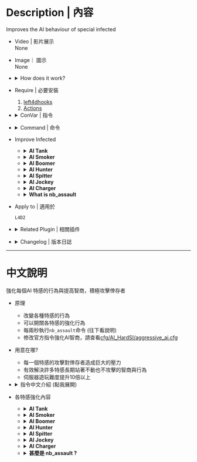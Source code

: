 # Description | 內容
Improves the AI behaviour of special infected

* Video | 影片展示
<br/>None

* Image｜ 圖示
<br/>None

* <details><summary>How does it work?</summary>

    * Improves the AI behaviour of special infected, make each of them very aggresive
    * Make special infected behop jump as they can
    * Use official cvar to improve AI bots, please check[cfg/AI_HardSI/aggressive_ai.cfg](cfg/AI_HardSI/aggressive_ai.cfg)
	* Execute ```nb_assault``` every 2.0 seconds, read more details about this command below
</details>

* Require | 必要安裝
    1. [left4dhooks](https://forums.alliedmods.net/showthread.php?t=321696)
    2. [Actions](https://forums.alliedmods.net/showthread.php?t=336374)

* <details><summary>ConVar | 指令</summary>

    * cfg\sourcemod\AI_HardSI.cfg
        ```php
        // 0=Plugin off, 1=Plugin on.
        AI_HardSI_enable "1"

        // Frequency(sec) at which the 'nb_assault' command is fired to make SI attack
        ai_assault_reminder_interval "2"

        // File to execute for AI aggressive cvars (in cfg/AI_HardSI folder)
        // Execute file every map changed
        AI_HardSI_aggressive_cfg "aggressive_ai.cfg"

        // 0=Improves the Boomer behaviour off, 1=Improves the Boomer behaviour on.
        AI_HardSI_Boomer_enable "1"

        // 0=Improves the Charger behaviour off, 1=Improves the Charger behaviour on.
        AI_HardSI_Charger_enable "1"

        // 0=Improves the Hunter behaviour off, 1=Improves the Hunter behaviour on.
        AI_HardSI_Hunter_enable "1"

        // 0=Improves the Jockey behaviour off, 1=Improves the Jockey behaviour on.
        AI_HardSI_Jockey_enable "1"

        // 0=Improves the Smoker behaviour off, 1=Improves the Smoker behaviour on.
        AI_HardSI_Smoker_enable "1"

        // 0=Improves the Spitter behaviour off, 1=Improves the Spitter behaviour on.
        AI_HardSI_Spitter_enable "1"

        // 0=Improves the Tank behaviour off, 1=Improves the Tank behaviour on.
        AI_HardSI_Tank_enable "1"

        // If the charger has a target, it will not straight pounce if the target's aim on the horizontal axis is within this radius
        ai_aim_offset_sensitivity_charger "22.5"

        // If the hunter has a target, it will not straight pounce if the target's aim on the horizontal axis is within this radius
        ai_aim_offset_sensitivity_hunter "30"

        // Flag to enable bhop facsimile on AI chargers
        ai_charger_bhop "1"

        // How close a charger will approach before charging
        ai_charge_proximity "300"

        // At what distance to start pouncing fast
        ai_fast_pounce_proximity "1000"

        // Charger will charge if its health drops to this level
        ai_health_threshold_charger "300"

        // How close a jockey will approach before it starts hopping
        ai_hop_activation_proximity "500"

        // Mean angle produced by Gaussian RNG
        ai_pounce_angle_mean "10"

        // One standard deviation from mean as produced by Gaussian RNG
        ai_pounce_angle_std "20"

        // Vertical angle to which AI hunter pounces will be restricted
        ai_pounce_vertical_angle "7"

        // Flag to enable bhop facsimile on AI spitters
        ai_spitter_bhop "1"

        // Distance to nearest survivor at which hunter will consider pouncing straight
        ai_straight_pounce_proximity "200"

        // Flag to enable bhop facsimile on AI tanks
        ai_tank_bhop "1"

        // Flag to enable rocks on AI tanks
        ai_tank_rock "1"

        // How far in front of hunter infected bot will check for a wall. Use '-1' to disable feature
        ai_wall_detection_distance "-1"

        // If 1, Hunter do scratch animation when pouncing
        ai_pounce_dancing_enable "1"

        // Flag to enable bhop facsimile on AI boomers
        ai_boomer_bhop "1"
        ```
</details>

* <details><summary>Command | 命令</summary>

    None
</details>

* Improve Infected
    * <details><summary><b>AI Tank</b></summary>

        * Stop throwing the underhand rock
        * Modify Official ConVar in ```cfg\AI_HardSI\aggressive_ai.cfg```
            ```php
            // AI Tank will not throw rock within this range (default: 250)
            sm_cvar tank_throw_allow_range 300
            ```

        * Plugin ConVar
            ```php
            // Flag to enable bhop facsimile on AI tanks
            ai_tank_bhop "1"

            // Flag to enable rocks on AI tanks
            ai_tank_rock "1"
            ```
    </details>

    * <details><summary><b>AI Smoker</b></summary>

        * Modify Official ConVar in ```cfg\AI_HardSI\aggressive_ai.cfg```
            ```php
            // How much damage to the AI + Human Smoker makes him let go of his victim. (Default: 50)
            // Taking this much damage while pulling victim will make you die (No matter how much health left you have)
            tongue_break_from_damage_amount 250

            // Start to shoot his tongue after 0.1 seconds (Default: 1.5)
            smoker_tongue_delay 0.1
            ```
    </details>

    * <details><summary><b>AI Boomer</b></summary>

        * Modify Official ConVar in ```cfg\AI_HardSI\aggressive_ai.cfg```
            ```php
            // How long an out-of-range Boomer will tolerate being visible before fleeing (Default: 1.0)
            boomer_exposed_time_tolerance 1000.0

            // How long the Boomer waits before he vomits on his target on Normal difficulty (Default: 1.0)
            boomer_vomit_delay 0.1
            ```

        * Plugin ConVar
            ```php
            // Flag to enable bhop facsimile on AI boomers
            ai_boomer_bhop "1"
            ```
    </details>

    * <details><summary><b>AI Hunter</b></summary>

        * Won't leap away (Coop/Realism)
        * Modify Official ConVar in ```cfg\AI_HardSI\aggressive_ai.cfg```
            ```php
            // Range at which hunter prepares pounce	 (Default: 1000)
            hunter_pounce_ready_range 1000

            // Range at which hunter is committed to attack (Default: 75)
            hunter_committed_attack_range 10000

            // Range at which shooting a non-committed AI hunter will cause it to leap away (Coop/Realism, Default: 1000)
            // 0=Disable leap away ability, >0: Restore back Leap Away ability and wait in ambush mode again.
            hunter_leap_away_give_up_range 0

            // Maximum vertical angle hunters can pounce (Default: 45)
            hunter_pounce_max_loft_angle 0

            // AI + Human Hunter skeet damage (Default: 50)
            // Taking this much damage while pouncing wiil get you skeeted and die (No matter how much health left you have)
            z_pounce_damage_interrupt 150
            ```

        * Plugin ConVar
            ```php
            // At what distance to start pouncing fast
            ai_fast_pounce_proximity 1000

            // Vertical angle to which AI hunter pounces will be restricted
            ai_pounce_vertical_angle 7

            // Mean angle produced by Gaussian RNG
            ai_pounce_angle_mean 10

            // One standard deviation from mean as produced by Gaussian RNG
            ai_pounce_angle_std 20

            // Distance to nearest survivor at which hunter will consider pouncing straight
            ai_straight_pounce_proximity 200

            // If the hunter has a target, it will not straight pounce if the target's aim on the horizontal axis is within this radius
            ai_aim_offset_sensitivity_hunter 30

            // How far in front of himself infected bot will check for a wall. Use '-1' to disable feature
            ai_wall_detection_distance -1

            // If 1, Hunter do scratch animation when pouncing
            ai_pounce_dancing_enable "1"
            ```
    </details>

    * <details><summary><b>AI Spitter</b></summary>

        * Plugin ConVar
            ```php
            // Flag to enable bhop facsimile on AI spitters
            ai_spitter_bhop "1"
            ```
    </details>

    * <details><summary><b>AI Jockey</b></summary>

        * Modify Official ConVar in ```cfg\AI_HardSI\aggressive_ai.cfg```
            ```php
            // AI Jockeys will move to attack survivors within this range (Default: 200)
            z_jockey_leap_range 1000
            ```

        * Plugin ConVar
            ```php
            // How close a jockey will approach before it starts hopping
            ai_hop_activation_proximity 500
            ```
    </details>

    * <details><summary><b>AI Charger</b></summary>

        * Plugin ConVar
            ```php
            // Flag to enable bhop facsimile on AI chargers
            ai_charger_bhop "1"

            // How close a charger will approach before charging
            ai_charge_proximity 300

            // If the charger has a target, it will not straight pounce if the target's aim on the horizontal axis is within this radius
            ai_aim_offset_sensitivity_charger 22.5

            // Charger will charge if its health drops to this level
            ai_health_threshold_charger 300
            ```
    </details>

    * <details><summary><b>What is nb_assault</b></summary>

        * Tell all special infected bots to assault, attack survivors actively instead of not moving like idiots
        * This is official command from valve
        * Not affect AI Smoker
    </details>


* Apply to | 適用於
    ```
    L4D2
    ```

* <details><summary>Related Plugin | 相關插件</summary>

    1. [l4dinfectedbots](https://github.com/fbef0102/L4D1_2-Plugins/tree/master/l4dinfectedbots): Spawns multi infected bots in any mode + allows playable special infected in coop/survival + unlock infected slots (10 VS 10 available)
        > 生成多特感控制插件
    1. [l4d_ssi_teleport_fix](https://github.com/fbef0102/Game-Private_Plugin/tree/main/Plugin_%E6%8F%92%E4%BB%B6/Special_Infected_%E7%89%B9%E6%84%9F/l4d_ssi_teleport_fix): Teleport AI Infected player to the teammate who is much nearer to survivors.
        > 傳送比較遠的AI特感到靠近倖存者的特感隊友附近
</details>

* <details><summary>Changelog | 版本日誌</summary>

    * v2.0 (2024-9-9)
        * Add cfg to execute AI aggressive cvars

    * v1.9 (2024-9-4)
        * Fixed AI Smoker not moving after tongue breaks
        * Require Actions

    * v1.8 (2024-4-4)
        * Improve hunter, boomer and charger behavior

    * v1.7 (2024-1-28)
        * Update Cvars

    * v1.6 (2023-6-4)
        * Enable or Disable Each special infected behaviour

    * v1.5 (2023-5-4)
        * Use server console to execute command "nb_assault"

    * v1.4
        * Remake code
        * Replace left4downtown with left4dhooks
        * Compatibility support for SourceMod 1.11. Fixed various warnings.
    </details>

- - - -
# 中文說明
強化每個AI 特感的行為與提高智商，積極攻擊倖存者

* 原理
    * 改變各種特感的行為
    * 可以開關各特感的強化行為
    * 每兩秒執行```nb_assault```命令 (往下看說明)
    * 修改官方指令強化AI智商，請查看[cfg/AI_HardSI/aggressive_ai.cfg](cfg/AI_HardSI/aggressive_ai.cfg)

* 用意在哪?
    * 每一個特感的攻擊對倖存者造成巨大的壓力
    * 有效解決許多特感長期站著不動也不攻擊的智商與行為
    * 伺服器遊玩難度提升10倍以上

* <details><summary>指令中文介紹 (點我展開)</summary>

    * cfg\sourcemod\AI_HardSI.cfg
        ```php
        // 0=關閉插件, 1=啟動插件
        AI_HardSI_enable "1"

        // 每兩秒執行 nb_assault 命令，強迫所有特感Bots主動往前攻擊倖存者
        ai_assault_reminder_interval "2"

        // 修改官方指令強化AI智商的文件 (位於 cfg/AI_HardSI 資料夾)
        // 每次換圖都會執行一次
        AI_HardSI_aggressive_cfg "aggressive_ai.cfg"

        // 0=不強化AI Boomer, 1=強化AI Boomer
        AI_HardSI_Boomer_enable "1"

        // 0=不強化AI Charger, 1=強化AI Charger
        AI_HardSI_Charger_enable "1"

        // 0=不強化AI Hunter, 1=強化AI Hunter
        AI_HardSI_Hunter_enable "1"

        // 0=不強化AI Jockey, 1=強化AI Jockey
        AI_HardSI_Jockey_enable "1"

        // 0=不強化AI Smoker, 1=強化AI Smoker
        AI_HardSI_Smoker_enable "1"

        // 0=不強化AI Spitter, 1=強化AI Spitter
        AI_HardSI_Spitter_enable "1"

        // 0=不強化AI Tank, 1=強化AI Tank
        AI_HardSI_Tank_enable "1"

        // 以下指令說明請查看下方"各特感強化內容"
        ai_aim_offset_sensitivity_charger "22.5"
        ai_aim_offset_sensitivity_hunter "30"
        ai_charger_bhop "1"
        ai_charge_proximity "300"
        ai_fast_pounce_proximity "1000"
        ai_health_threshold_charger "300"
        ai_hop_activation_proximity "500"
        ai_pounce_angle_mean "10"
        ai_pounce_angle_std "20"
        ai_pounce_vertical_angle "7"
        ai_spitter_bhop "1"
        ai_straight_pounce_proximity "200"
        ai_tank_bhop "1"
        ai_tank_rock "1"
        ai_wall_detection_distance "-1"
        ai_pounce_dancing_enable "1"
        ai_boomer_bhop "1"
        ```
</details> 

* 各特感強化內容
    * <details><summary><b>AI Tank</b></summary>

        * 取消"低手投擲"的丟石頭動作，因為瞄準率0%
        * 更動的官方指令，請查看```cfg\AI_HardSI\aggressive_ai.cfg```
            ```php
            // AI Tank 在距離倖存者此範圍內不會丟石頭 (預設: 250)
            sm_cvar tank_throw_allow_range 300
            ```

        * 插件自帶的指令
            ```php
            // 為1時，AI Tank會連跳
            ai_tank_bhop "1"

            // 1=AI tanks會丟石頭
            // 0=AI tanks不丟石頭
            ai_tank_rock "1"
            ```
    </details>

    * <details><summary><b>AI Smoker</b></summary>

        * 更動的官方指令，請查看```cfg\AI_HardSI\aggressive_ai.cfg```
            ```php
            // AI + 真人 Smoker的舌頭拉走倖存者的期間，被攻擊超過此數值會立刻死亡 (無論剩餘多少血量都一樣，別問我為捨，此遊戲設計的, 預設: 50)
            tongue_break_from_damage_amount 250

            // 當倖存者靠近範圍內的0.1秒後立刻吐舌頭 (預設: 1.5)
            smoker_tongue_delay 0.1
            ```
    </details>

    * <details><summary><b>AI Boomer</b></summary>

        * 更動的官方指令，請查看```cfg\AI_HardSI\aggressive_ai.cfg```
            ```php
            // 被人類看見的1000秒之後才會逃跑 (預設: 1.0)
            boomer_exposed_time_tolerance 1000.0

            // 當倖存者靠近範圍內的0.1秒後立刻嘔吐 (預設: 1.0)
            boomer_vomit_delay 0.1
            ```

        * 插件自帶的指令
            ```php
            // 為1時，AI Boomer會連跳
            ai_boomer_bhop "1"
            ```
    </details>

    * <details><summary><b>AI Hunter</b></summary>

        * 被攻擊的時候不會自動逃跑跳走 (只會出現在戰役/寫實模式)
        * 更動的官方指令，請查看```cfg\AI_HardSI\aggressive_ai.cfg```
            ```php
            // 此數值的範圍內才會蹲下準備撲人 (預設: 1000)
            hunter_pounce_ready_range 1000

            // 此數值的範圍內才會開始撲人 (預設: 75)
            hunter_committed_attack_range 10000

            // 此數值的範圍內還沒攻擊的AI Hunter被人類傷害時會逃跑跳走 (只會出現在戰役/寫實模式，預設: 1000)
            // 0=關閉逃跑跳走能力, >0: 回復逃跑跳走能力並且等待玩家過來
            hunter_leap_away_give_up_range 0

            // AI Hunter跳躍的最大傾角 (避免飛過頭或飛太高，預設: 45)
            hunter_pounce_max_loft_angle 0

            // 此數值的範圍內還沒攻擊的AI Hunter被人類傷害時會逃跑跳走 (只會出現在戰役/寫實模式，預設: 1000)
            // 0=關閉逃跑跳走能力, >0: 回復逃跑跳走能力並且等待玩家過來
            z_pounce_damage_interrupt 150
            ```

        * 插件自帶的指令
            ```php
            // 強迫AI Hunter在1000公尺範圍內蹲下準備撲人
            ai_fast_pounce_proximity 1000

            // 強迫AI Hunter跳躍的最大傾角 (避免飛過頭或飛太高)
            ai_pounce_vertical_angle 7

            // 強制左右飛撲靠近目標，不要垂直飛向目標
            ai_pounce_angle_mean 10
            ai_pounce_angle_std 20

            // 離目標200公尺範圍內考慮直接垂直飛向目標
            ai_straight_pounce_proximity 200

            // 目標倖存者的準心如果在瞄自身AI Hunter的身體低於30度視野範圍內則強制飛撲
            ai_aim_offset_sensitivity_hunter 30

            // 前面有牆壁的範圍內則飛撲的角度會變高，嘗試越過障礙物 (-1: 無限範圍)
            ai_wall_detection_distance -1

            // 為1時，Hunter邊飛撲邊嘗試做出抓傷動作
            ai_pounce_dancing_enable "1"
            ```
    </details>

    * <details><summary><b>AI Spitter</b></summary>

        * 插件自帶的指令
            ```php
            // 為1時，AI Spitter會連跳
            ai_spitter_bhop "1"
            ```
    </details>

    * <details><summary><b>AI Jockey</b></summary>

        * 更動的官方指令，請查看```cfg\AI_HardSI\aggressive_ai.cfg```
            ```php
            // 1000公尺範圍內才會飛撲 (預設: 200)
            z_jockey_leap_range 1000
            ```

        * 插件自帶的指令
            ```php
            // 強迫AI Jockey在500公尺範圍內開始連跳
            ai_hop_activation_proximity 500
            ```
    </details>

    * <details><summary><b>AI Charger</b></summary>

        * 插件自帶的指令
            ```php
            // 為1時，AI Charger會連跳
            ai_charger_bhop "1"

            // 強迫AI Charger在300公尺範圍內開始衝刺
            ai_charge_proximity 300

            // 目標倖存者的準心如果在瞄自身AI Charger的身體低於20度視野範圍內則強制衝刺
            ai_aim_offset_sensitivity_charger 22.5

            // 當Charger低於300血量時，強迫AI Charger開始衝刺
            ai_health_threshold_charger 300
            ```
    </details>

    * <details><summary><b>甚麼是 nb_assault ?</b></summary>

        * 強迫所有特感Bots主動往前攻擊倖存者而非像智障一樣待在原地等倖存者過來
        * 這是官方的指令
        * 不影響AI Smoker的行為
    </details>

